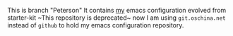 This is branch "Peterson"
It contains [my](https://wwww.petersonlian.com) emacs configuration evolved from starter-kit
~This repository is deprecated~ now I am using `git.oschina.net` instead of `github` to  hold my emacs configuration repository.
